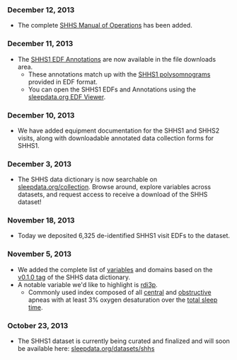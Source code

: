 ### December 12, 2013

- The complete [SHHS Manual of Operations](:datasets_path:/shhs/pages/mop/6-00-mop-toc.md) has been added.

### December 11, 2013

- The [SHHS1 EDF Annotations](:datasets_path:/shhs/files/annotations_shhs1) are now available in the file downloads area.
  - These annotations match up with the [SHHS1 polysomnograms](:datasets_path:/shhs/files/edf_shhs1) provided in EDF format.
  - You can open the SHHS1 EDFs and Annotations using the [sleepdata.org EDF Viewer](:tools_path:/sleep_portal_viewer).

### December 10, 2013

- We have added equipment documentation for the SHHS1 and SHHS2 visits, along with downloadable annotated data collection forms for SHHS1.

### December 3, 2013

- The SHHS data dictionary is now searchable on [sleepdata.org/collection](/collection). Browse around, explore variables across datasets, and request access to receive a download of the SHHS dataset!

### November 18, 2013

- Today we deposited 6,325 de-identified SHHS1 visit EDFs to the dataset.

### November 5, 2013

- We added the complete list of [variables](/collection) and domains based on the [v0.1.0 tag](https://github.com/sleepepi/shhs-data-dictionary/tree/v0.1.0) of the SHHS data dictionary.
- A notable variable we'd like to highlight is [rdi3p](/collection?s=rdi3p).
    - Commonly used index composed of all [central](/collection?s=central+3%25) and [obstructive](/collection?s=obstructive+3%25) apneas with at least 3% oxygen desaturation over the [total sleep time](/collection?s=slpprdp).


### October 23, 2013

- The SHHS1 dataset is currently being curated and finalized and will soon be available here: [sleepdata.org/datasets/shhs](:datasets_path:/shhs)
